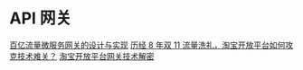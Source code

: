 # API 网关

[百亿流量微服务网关的设计与实现](https://www.infoq.cn/article/EeE1xZeic4UdpbmR*03t)
[历经 8 年双 11 流量洗礼，淘宝开放平台如何攻克技术难关？](https://www.infoq.cn/article/taobao-open-platform-overcome-technical-difficulties)
[淘宝开放平台网关技术解密](https://www.itslide.com/slide/296290/)